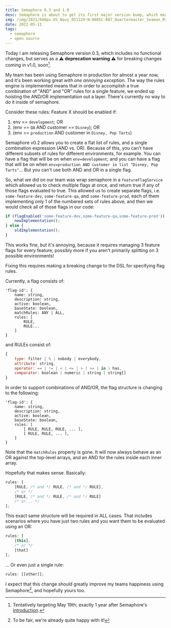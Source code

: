```yaml
---
title: Semaphore 0.3 and 1.0
desc: Semaphore is about to get its first major version bump, which means there's a breaking change. I wonder what it could be!
img: /img/2021/640px-US_Navy_051129-N-0685C-007_Quartermaster_Seaman_Ryan_Ruona_signals_with_semaphore_flags_during_a_replenishment_at_sea.jpg
date: 2022-05-11
tags:
  - semaphore
  - open source
---
```


Today I am releasing Semaphore version 0.3, which includes no functional changes, but serves as a ⚠️ **deprecation warning** ⚠️ for breaking changes coming in v1.0, soon[^1].

My team has been using Semaphore in production for almost a year now, and it's been working great _with one annoying exception_. The way the rules engine is implemented means that in order to accomplish a true combination of "AND" and "OR" rules for a single feature, we ended up hoisting the AND/OR implementation out a layer. There's currently no way to do it inside of semaphore.

Consider these rules: Feature X should be enabled if:

1. env == `development`; OR
1. (env == `QA` AND customer == `Disney`); OR
1. (env == `production` AND customer in `Disney, Pop Tarts`)

Semaphore v0.2 allows you to create a flat list of rules, and a single combination expression (AND vs. OR). Because of this, you can't have different subsets of rules for different environments, for example. You can have a flag that will be on when `env=development`; and you can have a flag that will be on when `env=production AND customer in list "Disney, Pop Tarts"`... But you can't use both AND and OR in a single flag.

So, what we did on our team was wrap semaphore in a `featureFlagService` which allowed us to check multiple flags at once, and return true if any of those flags evaluated to true. This allowed us to create separate flags, i.e. `some-feature-dev`, `some-feature-qa`, and `some-feature-prod`, each of them implementing only 1 of the numbered sets of rules above, and then we would check all of those flags in our code:

```js
if (flagEnabled('some-feature-dev,some-feature-qa,some-feature-prod')) {
	newImplementation();
} else {
	oldImplementation();
}
```

This works fine, but it's annoying, because it requires managing 3 feature flags for every feature; possibly more if you aren't primarily splitting on 3 possible environments!

Fixing this requires making a breaking change to the DSL for specifying flag rules.

Currently, a flag consists of:

```js/5-9
'flag-id': {
	name: string,
	description: string,
	active: boolean,
	baseState: boolean,
	matchRules: ANY | ALL,
	rules: [
		RULE,
		RULE...
	]
}
```

and RULEs consist of:

```js
{
	type: filter | % | nobody | everybody,
	attribute: string,
	operator: == | != | < | <= | > | >= | in | has,
	comparator: boolean | numeric | string | string[]
}
```

In order to support combinations of AND/OR, the flag structure is changing to the following:

```js/5-8
'flag-id': {
	name: string,
	description: string,
	active: boolean,
	baseState: boolean,
	rules: [
		[ RULE, RULE, RULE, ... ],
		[ RULE, RULE, ... ],
	]
}
```

Note that the `matchRules` property is gone. It will now always behave as an OR against the top-level arrays, and an AND for the rules inside each inner array.

Hopefully that makes sense. Basically:

```js
rules: [
	[RULE, /* and */ RULE, /* and */ RULE],
	/* or */
	[RULE, /* and */ RULE, /* and */ RULE]
	/* or... */
];
```

This exact same structure will be required in ALL cases. That includes scenarios where you have just two rules and you want them to be evaluated using an OR:

```js
rules: [
	[this],
	/* or */
	[that]
];
```

... Or even just a single rule:

```js
rules: [[other]];
```

I expect that this change should greatly improve my teams happiness using Semaphore[^2], and hopefully yours too.

[^1]: Tentatively targeting May 19th; exactly 1 year after Semaphore's [introduction](/blog/2021/introducing-semaphore/).
[^2]: To be fair, we're already quite happy with it!
